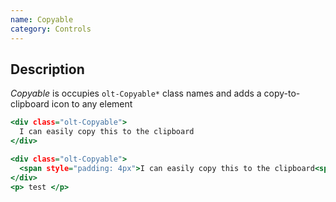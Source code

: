 ```yaml
---
name: Copyable
category: Controls
---
```


## Description

*Copyable* is occupies `olt-Copyable*` class names and adds a copy-to-clipboard icon to any element

```clipboard.html
<div class="olt-Copyable">
  I can easily copy this to the clipboard
</div>
```

```clipboardproximity.html
<div class="olt-Copyable">
  <span style="padding: 4px">I can easily copy this to the clipboard<span>
</div>
<p> test </p>
```
